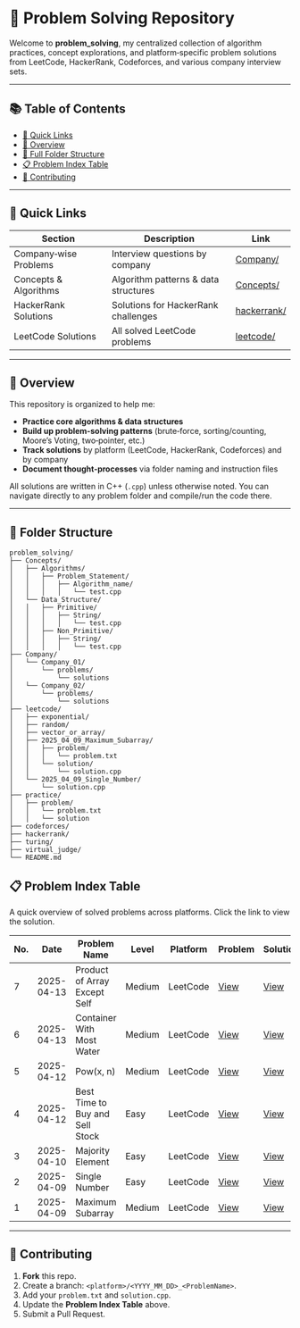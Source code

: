 # 🧩 Problem Solving Repository

Welcome to **problem_solving**, my centralized collection of algorithm practices, concept explorations, and platform‑specific problem solutions from LeetCode, HackerRank, Codeforces, and various company interview sets.

---

## 📚 Table of Contents

- [📖 Quick Links](#-quick-links)
- [🧐 Overview](#-overview)
- [📂 Full Folder Structure](#-folder-structure)
- [📋 Problem Index Table](#-problem-index-table)
- [🙌 Contributing](#-contributing)

---

## 📖 Quick Links

| Section                     | Description                                    | Link                                     |
|-----------------------------|------------------------------------------------|------------------------------------------|
| Company‑wise Problems       | Interview questions by company                 | [Company/](Company/)                     |
| Concepts & Algorithms       | Algorithm patterns & data structures           | [Concepts/](Concepts/)                   |
| HackerRank Solutions        | Solutions for HackerRank challenges            | [hackerrank/](hackerrank/)               |
| LeetCode Solutions          | All solved LeetCode problems                   | [leetcode/](leetcode/)                   |

---

## 🧐 Overview

This repository is organized to help me:

- **Practice core algorithms & data structures**
- **Build up problem‑solving patterns** (brute‑force, sorting/counting, Moore’s Voting, two‑pointer, etc.)
- **Track solutions** by platform (LeetCode, HackerRank, Codeforces) and by company
- **Document thought‑processes** via folder naming and instruction files

All solutions are written in C++ (`.cpp`) unless otherwise noted. You can navigate directly to any problem folder and compile/run the code there.

---

## 📂 Folder Structure

```text
problem_solving/
├── Concepts/
│   ├── Algorithms/
│   │   ├── Problem_Statement/
│   │   │   ├── Algorithm_name/
│   │   │   │   └── test.cpp
│   └── Data_Structure/
│   │   ├── Primitive/
│   │   │   ├── String/
│   │   │   │   └── test.cpp
│   │   ├── Non_Primitive/
│   │   │   ├── String/
│   │   │   │   └── test.cpp
├── Company/
│   └── Company_01/
│       └── problems/
│           └── solutions
│   └── Company_02/
│       └── problems/
│           └── solutions
├── leetcode/
│   ├── exponential/
│   ├── random/
│   ├── vector_or_array/
│   ├── 2025_04_09_Maximum_Subarray/
│   │   ├── problem/
│   │   │   └── problem.txt
│   │   └── solution/
│   │       └── solution.cpp
│   └── 2025_04_09_Single_Number/
│       └── solution.cpp
├── practice/
│   ├── problem/
│   │   └── problem.txt
│   │   └── solution
├── codeforces/
├── hackerrank/
├── turing/
├── virtual_judge/
└── README.md
```


## 📋 Problem Index Table

A quick overview of solved problems across platforms. Click the link to view the solution.

| No. |    Date    | Problem Name         | Level  | Platform   |                              Problem                        |                               Solution                               |
|-----|------------|----------------------|--------|------------|-------------------------------------------------------------|----------------------------------------------------------------------|
| 7   | 2025-04-13 | Product of Array Except Self | Medium   | LeetCode   | [View](https://leetcode.com/problems/product-of-array-except-self)     | [View](/leetcode/2025/April/13_%20Product%20of%20Array%20Except%20Self/solution/solution.cpp)  |
| 6   | 2025-04-13 | Container With Most Water | Medium   | LeetCode   | [View](https://leetcode.com/problems/container-with-most-water)     | [View](/leetcode/2025/April/13_%20Container%20With%20Most%20Water/solution)  |
| 5   | 2025-04-12 | Pow(x, n) | Medium   | LeetCode   | [View](https://leetcode.com/problems/powx-n)     | [View](/leetcode/2025/April/12_%20exponential%20Pow(x,%20n)/solution/solution.cpp)  |
| 4   | 2025-04-12 | Best Time to Buy and Sell Stock | Easy   | LeetCode   | [View](https://leetcode.com/problems/best-time-to-buy-and-sell-stock)     | [View](/leetcode/2025/April/12_%20Best%20Time%20to%20Buy%20and%20Sell%20Stock/solution/solution.cpp)  |
| 3   | 2025-04-10 | Majority Element | Easy   | LeetCode   | [View](https://leetcode.com/problems/majority-element)     | [View](/leetcode/2025/April/10_%20Majority%20Element/solution/solution.cpp)  |
| 2   | 2025-04-09 | Single Number | Easy   | LeetCode   | [View](https://leetcode.com/problems/single-number)     | [View](/leetcode/2025/April/09_%20Single%20Number/solution/solution.cpp)  |
| 1   | 2025-04-09 | Maximum Subarray | Medium   | LeetCode   | [View](https://leetcode.com/problems/maximum-subarray)     | [View](/leetcode/2025/April/09_%20Maximum%20Subarray/solution/solution.cpp)  |     

<!-- > **Tip:** When adding a new problem, update this table with the next sequence number, problem details, and the correct relative path link. -->




---

## 🙌 Contributing

1. **Fork** this repo.<br>
2. Create a branch: `<platform>/<YYYY_MM_DD>_<ProblemName>`.<br>
3. Add your `problem.txt` and `solution.cpp`.<br>
4. Update the **Problem Index Table** above.<br>
5. Submit a Pull Request.


